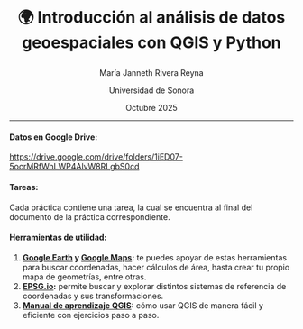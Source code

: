 # <p align="center">🌍 Introducción al análisis de datos geoespaciales con QGIS y Python</p> 
<p align="center">María Janneth Rivera Reyna</p>
<p align="center">Universidad de Sonora</p>
<p align="center">Octubre 2025</p>

---------------------------------------------------------------------------------------

#### **Datos** en Google Drive:
  https://drive.google.com/drive/folders/1iED07-5ocrMRfWnLWP4AlvW8RLgbS0cd

#### **Tareas:**
  Cada práctica contiene una tarea, la cual se encuentra al final del documento de la práctica correspondiente.

#### **Herramientas de utilidad:**
1. **[Google Earth](https://earth.google.com/web/) y [Google Maps](https://maps.google.com/):** te puedes apoyar de estas herramientas para buscar coordenadas, hacer cálculos de área, hasta crear tu propio mapa de geometrías, entre otras.
2. **[EPSG.io](https://epsg.io/):** permite buscar y explorar distintos sistemas de referencia de coordenadas y sus transformaciones. 
3. **[Manual de aprendizaje QGIS](https://docs.qgis.org/3.40/es/docs/training_manual/index.html):** cómo usar QGIS de manera fácil y eficiente con ejercicios paso a paso.
